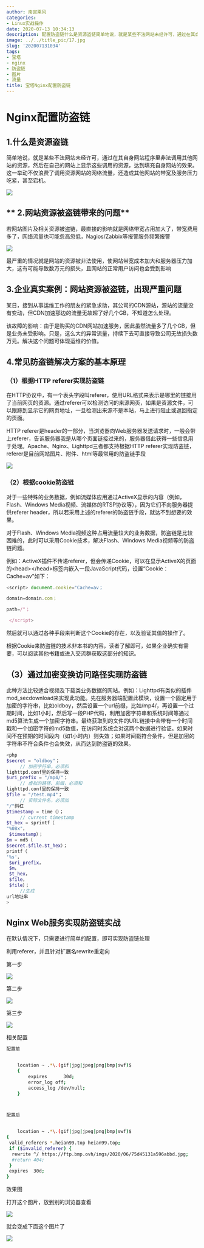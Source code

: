 ```yaml
---
author: 南宫乘风
categories:
- Linux实战操作
date: 2020-07-13 10:34:13
description: 配置防盗链什么是资源盗链简单地说，就是某些不法网站未经许可，通过在其自身网站程序里非法调用其他网站的资源，然后在自己的网站上显示这些调用的资源，达到填充自身网站的效果。这一举动不仅浪费了调用资源网站的。。。。。。。
image: ../../title_pic/17.jpg
slug: '202007131034'
tags:
- 宝塔
- nginx
- 防盗链
- 图片
- 流量
title: 宝塔Nginx配置防盗链
---
```


<!--more-->

# Nginx配置防盗链

## **1.什么是资源盗链**

简单地说，就是某些不法网站未经许可，通过在其自身网站程序里非法调用其他网站的资源，然后在自己的网站上显示这些调用的资源，达到填充自身网站的效果。这一举动不仅浪费了调用资源网站的网络流量，还造成其他网站的带宽及服务压力吃紧，甚至宕机。

![](../../image/20200712001931869.png)

## ** 2.网站资源被盗链带来的问题**

若网站图片及相关资源被盗链，最直接的影响就是网络带宽占用加大了，带宽费用多了，网络流量也可能忽高忽低，Nagios/Zabbix等报警服务频繁报警

![](../../image/20200712002043920.png)

最严重的情况就是网站的资源被非法使用，使网站带宽成本加大和服务器压力加大，这有可能导致数万元的损失，且网站的正常用户访问也会受到影响

## 3.企业真实案例：网站资源被盗链，出现严重问题

某日，接到从事运维工作的朋友的紧急求助，其公司的CDN源站，源站的流量没有变动，但CDN加速那边的流量无故超了好几个GB，不知道怎么处理。

该故障的影响：由于是购买的CDN网站加速服务，因此虽然流量多了几个GB，但是业务未受影响。只是，这么大的异常流量，持续下去可直接导致公司无故损失数万元。解决这个问题可体现运维的价值。

## 4.常见防盗链解决方案的基本原理

### （1）根据HTTP referer实现防盗链

在HTTP协议中，有一个表头字段叫referer，使用URL格式来表示是哪里的链接用了当前网页的资源。通过referer可以检测访问的来源网页，如果是资源文件，可以跟踪到显示它的网页地址，一旦检测出来源不是本站，马上进行阻止或返回指定的页面。

HTTP referer是header的一部分，当浏览器向Web服务器发送请求时，一般会带上referer，告诉服务器我是从哪个页面链接过来的，服务器借此获得一些信息用于处理。Apache、Nginx、Lighttpd三者都支持根据HTTP referer实现防盗链，referer是目前网站图片、附件、html等最常用的防盗链手段

![](../../image/20200712002247128.png)

### （2）根据cookie防盗链

对于一些特殊的业务数据，例如流媒体应用通过ActiveX显示的内容（例如，Flash、Windows Media视频、流媒体的RTSP协议等），因为它们不向服务器提供referer header，所以若采用上述的referer的防盗链手段，就达不到想要的效果。

对于Flash、Windows Media视频这种占用流量较大的业务数据，防盗链是比较困难的，此时可以采用Cookie技术，解决Flash、Windows Media视频等的防盗链问题。

例如：ActiveX插件不传递referer，但会传递Cookie，可以在显示ActiveX的页面的\<head>\</head>标签内嵌入一段JavaScript代码，设置“Cookie：Cache=av”如下：

```javascript
<script> document.cookie="Cache=av；

domain=domain.com；

path=/"；

 </script>
```

然后就可以通过各种手段来判断这个Cookie的存在，以及验证其值的操作了。

根据Cookie来防盗链的技术非本书的内容，读者了解即可，如果企业确实有需要，可以阅读其他书籍或进入交流群获取这部分的知识。

## （3）通过加密变换访问路径实现防盗链

此种方法比较适合视频及下载类业务数据的网站。例如：Lighttpd有类似的插件mod\_secdownload来实现此功能。先在服务器端配置此模块，设置一个固定用于加密的字符串，比如oldboy，然后设置一个url前缀，比如/mp4/，再设置一个过期时间，比如1小时，然后写一段PHP代码，利用加密字符串和系统时间等通过md5算法生成一个加密字符串。最终获取到的文件的URL链接中会带有一个时间戳和一个加密字符的md5数值，在访问时系统会对这两个数据进行验证。如果时间不在预期的时间段内（如1小时内）则失效；如果时间戳符合条件，但是加密的字符串不符合条件也会失效，从而达到防盗链的效果。

```php
<php
$secret = "oldboy"；
     // 加密字符串，必须和
lighttpd.conf里的保持一致
$uri_prefix = "/mp4/"；
     // 虚拟的路径、前缀，必须和
lighttpd.conf里的保持一致
$file = "/test.mp4"；
     // 实际文件名，必须加
"/"斜杠
$timestamp = time（）；
     // current timestamp
$t_hex = sprintf（
"%08x"，
 $timestamp）；
$m = md5（
$secret.$file.$t_hex）；
printf（
'%s'，
 $uri_prefix，
 $m，
 $t_hex，
 $file，
 $file）；
     //生成
url地址串
>
```

## Nginx Web服务实现防盗链实战

在默认情况下，只需要进行简单的配置，即可实现防盗链处理

利用referer，并且针对扩展名rewrite重定向

第一步

![](../../image/20200713102729988.png)

第二步

![](../../image/20200713102916129.png)

第三步

![](../../image/20200713103058257.png)

相关配置

```bash
配置前


    location ~ .*\.(gif|jpg|jpeg|png|bmp|swf)$
    {
        expires      30d;
        error_log off;
        access_log /dev/null;
    }



配置后


	location ~ .*\.(gif|jpg|jpeg|png|bmp|swf)$
{
 valid_referers *.heian99.top heian99.top;
 if ($invalid_referer) {
  rewrite ^/ https://ftp.bmp.ovh/imgs/2020/06/75d45131a596abbd.jpg;
  #return 404;
 }
 expires  30d;
}


```

效果图

打开这个图片，放到别的浏览器查看

![](../../image/20200713103143191.png)

就会变成下面这个图片了

![](../../image/20200713103259330.png)